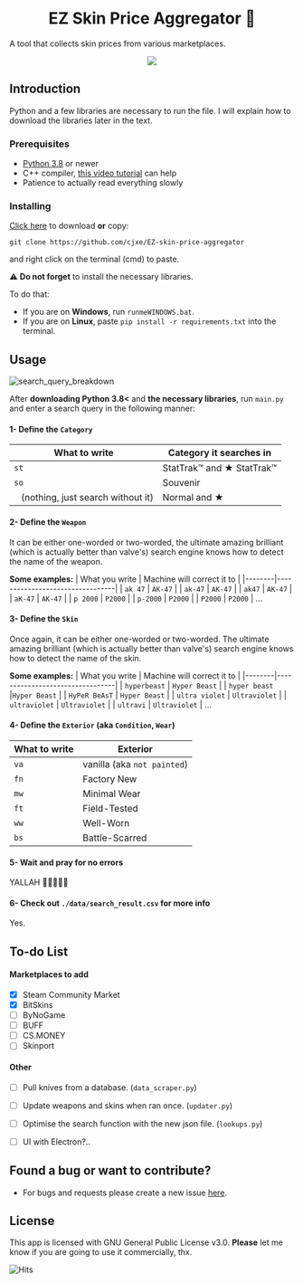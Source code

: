 # <h1 align="center">EZ Skin Price Aggregator 🧧</h1>

A tool that collects skin prices from various marketplaces.

<p align="center">
  <img src="https://i.ibb.co/YtQTZRB/data.png">
</p>

## Introduction
Python and a few libraries are necessary to run the file. I will explain how to download the libraries later in the text.

### Prerequisites
- [Python 3.8](https://www.python.org/downloads/) or newer
- C++ compiler, [this video tutorial](https://youtu.be/ZixCyiMVFqc) can help
- Patience to actually read everything slowly

### Installing
[Click here](https://github.com/cjxe/EZ-skin-price-aggregator/archive/main.zip) to download **or** copy:
```
git clone https://github.com/cjxe/EZ-skin-price-aggregator
``` 
and right click on the terminal (cmd) to paste. 

⚠️ **Do not forget** to install the necessary libraries.

To do that:
- If you are on **Windows**, run `runmeWINDOWS.bat`.
- If you are on **Linux**, paste `pip install -r requirements.txt` into the terminal.

## Usage
![search_query_breakdown](https://i.ibb.co/qjRMyhf/data.png)

After **downloading Python 3.8<** and **the necessary libraries**, run `main.py` and enter a search query in the following manner:

#### 1- Define the `Category`
| What to write | Category it searches in |
|--------|---------------------------------|
| `st` | StatTrak™ and ★ StatTrak™ |
| `so` | Souvenir | (`/pm {username} {text}`) |
| ` ` (nothing, just search without it) | Normal and ★ | 

#### 2- Define the `Weapon`
It can be either one-worded or two-worded, the ultimate amazing brilliant (which is actually better than valve's) search engine knows how to detect the name of the weapon.

**Some examples:**
| What you write | Machine will correct it to |
|--------|---------------------------------|
| `ak 47` | `AK-47` |
| `ak-47` | `AK-47` |
| `ak47` | `AK-47` |
| `aK-47` | `AK-47` |
| `p 2000` | `P2000` |
| `p-2000` | `P2000` |
| `P2000` | `P2000` |
...


#### 3- Define the `Skin`
Once again, it can be either one-worded or two-worded. The ultimate amazing brilliant (which is actually better than valve's) search engine knows how to detect the name of the skin.

**Some examples:**
| What you write | Machine will correct it to |
|--------|---------------------------------|
| `hyperbeast` | `Hyper Beast` |
| `hyper beast` |`Hyper Beast` |
| `HyPeR BeAsT` | `Hyper Beast` |
| `ultra violet` | `Ultraviolet` |
| `ultraviolet` | `Ultraviolet` |
| `ultravi` | `Ultraviolet` |
...


#### 4- Define the `Exterior` (aka `Condition`, `Wear`)
| What to write | Exterior |
|--------|---------------------------------|
| `va` | vanilla (aka `not painted`) |
| `fn` | Factory New |
| `mw` | Minimal Wear |
| `ft` | Field-Tested |
| `ww` | Well-Worn |
| `bs` | Battle-Scarred |

#### 5- Wait and pray for no errors
YALLAH 🙏🙏🙏🙏🙏

#### 6- Check out `./data/search_result.csv` for more info
Yes.

## To-do List
#### Marketplaces to add
- [X] Steam Community Market
- [X] BitSkins
- [ ] ByNoGame
- [ ] BUFF
- [ ] CS.MONEY
- [ ] Skinport

#### Other
- [ ] Pull knives from a database. (`data_scraper.py`)
- [ ] Update weapons and skins when ran once. (`updater.py`)
- [ ] Optimise the search function with the new json file. (`lookups.py`)
- [ ] UI with Electron?..


## Found a bug or want to contribute?
- For bugs and requests please create a new issue [here](https://github.com/cjxe/EZ-skin-price-aggregator/issues).

## License
This app is licensed with GNU General Public License v3.0. **Please** let me know if you are going to use it commercially, thx.

![Hits](https://hitcounter.pythonanywhere.com/count/tag.svg?url=https%3A%2F%2Fgithub.com%2Fcjxe%2FEZ-skin-price-aggregator)

